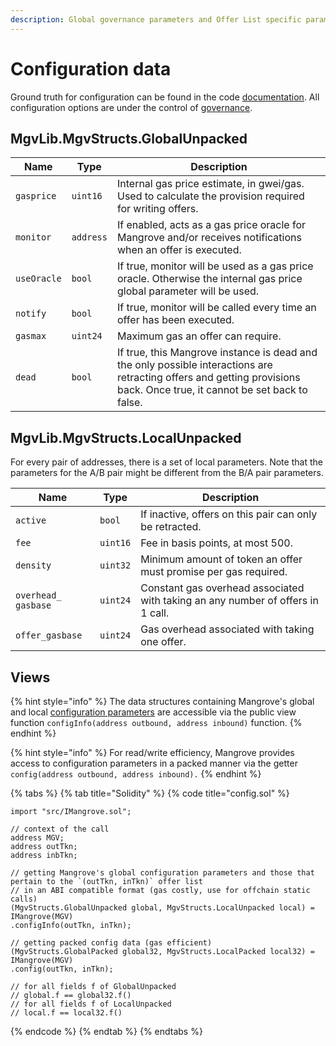 ```yaml
---
description: Global governance parameters and Offer List specific parameters.
---
```


# Configuration data

Ground truth for configuration can be found in the code [documentation](https://giry-dev.github.io/mangrove/MgvDoc.html). All configuration options are under the control of [governance](../meta-topics/governance.md).

## MgvLib.MgvStructs.GlobalUnpacked

| Name        | Type      | Description                                                                                                                                                              |
| ----------- | --------- | ------------------------------------------------------------------------------------------------------------------------------------------------------------------------ |
| `gasprice`  | `uint16`  | Internal gas price estimate, in gwei/gas. Used to calculate the provision required for writing offers.                                                                   |
| `monitor`   | `address` | If enabled, acts as a gas price oracle for Mangrove and/or receives notifications when an offer is executed.                                                             |
| `useOracle` | `bool`    | If true, monitor will be used as a gas price oracle. Otherwise the internal gas price global parameter will be used.                                                     |
| `notify`    | `bool`    | If true, monitor will be called every time an offer has been executed.                                                                                                   |
| `gasmax`    | `uint24`  | Maximum gas an offer can require.                                                                                                                                        |
| `dead`      | `bool`    | If true, this Mangrove instance is dead and the only possible interactions are retracting offers and getting provisions back. Once true, it cannot be set back to false. |

## MgvLib.MgvStructs.LocalUnpacked

For every pair of addresses, there is a set of local parameters. Note that the parameters for the A/B pair might be different from the B/A pair parameters.

| Name                | Type     | Description                                                                     |
| ------------------- | -------- | ------------------------------------------------------------------------------- |
| `active`            | `bool`   | If inactive, offers on this pair can only be retracted.                         |
| `fee`               | `uint16` | Fee in basis points, at most 500.                                               |
| `density`           | `uint32` | Minimum amount of token an offer must promise per gas required.                 |
| `overhead_ gasbase` | `uint24` | Constant gas overhead associated with taking an any number of offers in 1 call. |
| `offer_gasbase`     | `uint24` | Gas overhead associated with taking one offer.                                  |



## Views

{% hint style="info" %}
The data structures containing Mangrove's global and local [configuration parameters](mangrove-configuration.md) are accessible via the public view function `configInfo(address outbound, address inbound)` function.
{% endhint %}

{% hint style="info" %}
For read/write efficiency, Mangrove provides access to configuration parameters in a packed manner via the getter `config(address outbound, address inbound).`
{% endhint %}

{% tabs %}
{% tab title="Solidity" %}
{% code title="config.sol" %}
```solidity
import "src/IMangrove.sol";

// context of the call
address MGV;
address outTkn;
address inbTkn;

// getting Mangrove's global configuration parameters and those that pertain to the `(outTkn, inTkn)` offer list
// in an ABI compatible format (gas costly, use for offchain static calls)
(MgvStructs.GlobalUnpacked global, MgvStructs.LocalUnpacked local) = IMangrove(MGV)
.configInfo(outTkn, inTkn);

// getting packed config data (gas efficient)
(MgvStructs.GlobalPacked global32, MgvStructs.LocalPacked local32) = IMangrove(MGV)
.config(outTkn, inTkn);

// for all fields f of GlobalUnpacked
// global.f == global32.f()
// for all fields f of LocalUnpacked
// local.f == local32.f()

```
{% endcode %}
{% endtab %}
{% endtabs %}
